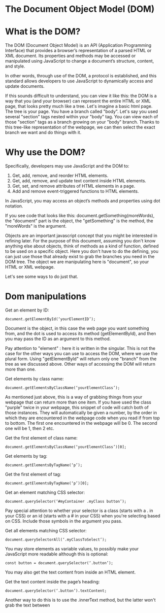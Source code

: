 # The Document Object Model (DOM)

# What is the DOM?
The DOM (Document Object Model) is an API (Application Programming Interface) that provides a browser’s representation of a parsed HTML or XML document. Its properties and methods may be accessed or manipulated using JavaScript to change a document’s structure, content, and style.

In other words, through use of the DOM, a protocol is established, and this standard allows developers to use JavaScript to dynamically access and update documents.


If this sounds difficult to understand, you can view it like this: the DOM is a way that you (and your browser) can represent the entire HTML or XML page, that looks pretty much like a tree. Let's imagine a basic html page. The tree is your page. You have a branch called "body". Let's say you used several "section" tags nested within your "body" tag. You can view each of those "section" tags as a branch growing on your "body" branch. Thanks to this tree-like representation of the webpage, we can then select the exact branch we want and do things with it. 

# Why use the DOM?
Specifically, developers may use JavaScript and the DOM to:

1. Get, add, remove, and reorder HTML elements.
2. Get, add, remove, and update text content inside HTML elements.
3. Get, set, and remove attributes of HTML elements in a page.
4. Add and remove event-triggered functions to HTML elements.

In JavaScript, you may access an object’s methods and properties using dot notation.

If you see code that looks like this: document.getSomething(moreWords), the "document" part is the object, the "getSomething" is the method, the "moreWords" is the argument.

Objects are an important javascript concept that you might be interested in refining later. For the purpose of this document, assuming you don't know anything else about objects, think of methods as a kind of function, defined to be used on a specific object. Here you don't have to do the defining, you can just use those that already exist to grab the branches you need in the DOM tree. The object we are manipulating here is "document", so your HTML or XML webpage.

Let's see some ways to do just that.

# Dom manipulations

Get an element by ID:
```
document.getElementById(‘yourElementID’);
```

Document is the object, in this case the web page you want something from, and the dot is used to access its method (getElementById), and then you may pass the ID as an argument to this method. 

Pay attention to "element" : here it is written in the singular. This is not the case for the other ways you can use to access the DOM, where we use the plural form. Using "getElementById" will return only one "branch" from the tree as we discussed above. Other ways of accessing the DOM will return more than one.

Get elements by class name:
```
document.getElementsByClassName(‘yourElementClass’);
```
As mentioned just above, this is a way of grabbing things from your webpage that can return more than one item. If you have used the class "purple" twice in your webpage, this snippet of code will catch both of those instances. They will automatically be given a number, by the order in which they are encountered in the webpage code when you read if from top to bottom. The first one encountered in the webpage will be 0. The second one will be 1, then 2 etc.

Get the first element of class name:
```
document.getElementsByClassName(‘yourElementClass’)[0];
```

Get elements by tag:
```
document.getElementsByTagName(‘p’);
```

Get the first element of tag:
```
document.getElementsByTagName(‘p’)[0];
```

Get an element matching CSS selector:
```
document.querySelector(‘#myContainer .myClass button’);
```
Pay special attention to whether your selector is a class (starts with a . in your CSS) or an id (starts with a # in your CSS) when you're selecting based on CSS. Include those symbols in the argument you pass.

Get all elements matching CSS selector:
```
document.querySelectorAll(‘.myClassToSelect’);
```

You may store elements as variable values, to possibly make your JavaScript more readable although this is optional:
```
const button = document.querySelector(‘.button’);
```
You may also get the text content from inside an HTML element.

Get the text content inside the page’s heading:
```
document.querySelector(‘.button’).textContent;
```
Another way to do this is to use the .innerText method, but the latter won't grab the text between <script> or <style> tags.

Or use a variable
```
const button = document.querySelector(‘.button’);
button.textContent;
```

Update the text content
```
document.getElementById(‘yourElementID’).textContent = ‘Learning about the DOM’;
```

Remove the text content of an element
```
document.getElementById(‘yourElementID’).textContent = ‘’;
```
You’re not just limited to classes, IDs, tags, and text content. You may work with any HTML element’s attributes.

Get the src URL of an image
```
const img = document.getElementById(‘yourImageId’);
img.getAttribute(‘src’);
```

Update the src URL of an image
```
const img = document.getElementById(‘yourImageId’);
const newSrc = ‘https://via.placeholder.com/150’;
img.setAttribute(‘src’, newSrc);
```

Remove the src URL of an image
```
const img = document.getElementById(‘yourImageId’);
img.removeAttribute(‘src’);
```

One of the DOM’s most powerful features is the ability to define events. There are many types of DOM events built-in for developers to use. Here are some of the most popular:

* ```click``` - when a pointing device is pressed and released on an element
* ```mousedown``` - when a pointing device is pressed down on an element
* ```mouseenter``` - when a pointing device moves onto an element
* ```mouseout``` - when a pointing device moves off an element
* ```mouseover``` - triggered persistently whilst a pointing device moves over an element
* ```keydown``` - a key is pressed down
* ```keyup``` - a key is released
* ```Input``` - an element’s value changes. The element has the contenteditable HTML attribute

There are many more events which you may read about further here: 
https://developer.mozilla.org/en-US/docs/Web/Events

You shall usually attach events to HTML elements, then define functions that contain logic that ought to happen when said events are triggered.

# Your first JavaScript DOM Event
```
const element = document.getElementById(‘myElement’);

element.addEventListener(‘click’, () => {
	alert(‘clicked!’);
});
```

Without arrow functions, this may be expressed as:
```
element.addEventListener(‘click’, function() {
	alert(‘clicked!’);
});
```

If that code confuses you, take away the variable and arrow function:

```
document.getElementById(‘myElement’).addEventListener(‘click’, function() {
	alert(‘clicked!’);
});
```
So, we are telling JavaScript the following.

1. Get the element with the id of ‘myElement’
2. Add an event listener for the ‘click’ event
3. When this happens, alert ‘clicked’ to the user

Here you can see two chained DOM methods in use together, and also the use of a function inside of a function. This is known as a callback.

Before you can learn the final most common piece of the DOM that developers use, you should understand how the browser represents our documents in some greater detail.

The DOM views documents as a node-tree. And just like in HTML elements, DOM ‘nodes’ have parent, child, and sibling relationships. That’s why it may be helpful to think of the DOM as a tree.

You may view the DOM whenever you like by opening your browser’s developer tools and inspecting HTML. Use the ‘Elements’ tab to view the node-tree of your document.

Consider a div with the ID of ‘myElement’, and this div contains a paragraph of text.

We can select this similar to how we did before, but we don’t need to assign a class or ID to the element that we wish to target:

Get the text content of the paragraph tag we mentioned before
```
document.getElementById(‘myElement’).firstElementChild.textContent;
```

This is another abstraction that the DOM provides that makes it easy to access elements in your documents using JavaScript.

There are many more DOM properties that we can use to move around the DOM. You will often hear this referred to as DOM traversal, or ‘walking the DOM’. A more in-depth resource highly recommended would be the Mozilla Developer Network’s free resource which you may access and bookmark for future reference.

https://developer.mozilla.org/en-US/docs/Web/API/Document_Object_Model

Now you should realistically have the knowledge and resources to find, save, and act when almost any event occurs on any given element, the last piece now is to understand how to remove and add elements to the DOM tree.

Removing elements can be quite simple. You select an element (and may wish to store it) then you may use the remove method.
```
document.getElementById(‘elementToRemove’).remove();
```

However, unfortunately this method has limited browser support. As a precaution, you may prefer to use the older ```.removeChild()``` method. This would naturally involved selecting the element’s parent rather than the element to be removed, then passing the element to remove as an argument to that method.

Now to add an element to the DOM, we just select a DOM element, create a new element, then add it to the DOM either before, after, or inside the first element we selected.

Consider the following code:

```
// get an unordered list from our document
const list = document.getElementsByTagName(‘ul’)[0];

// create a list item
const li = document.createElement(‘li’);

// set its text content
li.textContent = ‘Look, I added an element to the DOM!’;

// add it to the list we selected before
list.appendChild(li);
```

There is a further range of methods such as ```.insertBefore()``` and ```.insertAfter()```  available for inserting elements in your documents, and again I would recommend you read further into this on the Mozilla Developer Network if you wish to learn more about this.

Once you play around with these DOM basics for a while, try browsing around the web again, and consider just how many amazing possibilities you can already achieve with what you have learned about the DOM.

# Contributors
[Carl Evans](https://github.com/carl-evans)

### License

This work is licensed under the Creative Commons Attribution-ShareAlike 4.0 International License. To view a copy of this license, visit [http://creativecommons.org/licenses/by-sa/4.0/](http://creativecommons.org/licenses/by-sa/4.0/).

